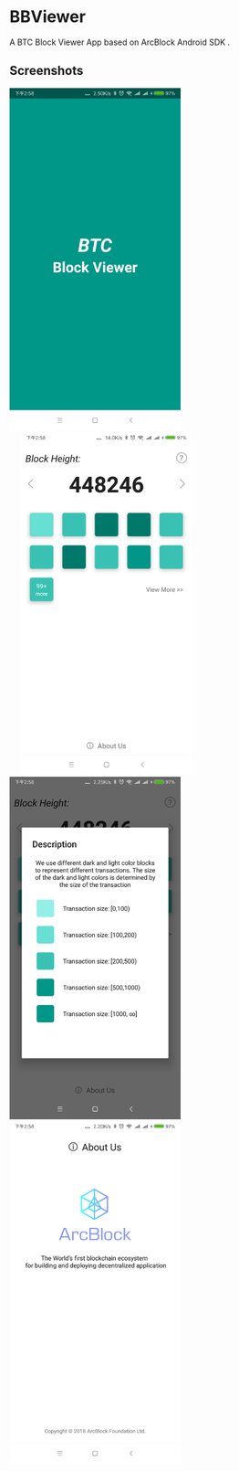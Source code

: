 # BBViewer

A BTC Block Viewer App based on ArcBlock Android SDK .

## Screenshots

<div align=left>
	<kbd>
		<img width="300" src="https://github.com/NateRobinson/BBViewer/blob/master/pics/1.png?raw=true"/>
	</kbd>
	<kbd>
		<img style="margin-left:20px;" width="300" src="https://github.com/NateRobinson/BBViewer/blob/master/pics/2.png?raw=true"/>
	</kbd>
</div>
<div align=left>
	<kbd>
		<img width="300" src="https://github.com/NateRobinson/BBViewer/blob/master/pics/3.png?raw=true"/>
	</kbd>
	<kbd>	
		<img width="300" src="https://github.com/NateRobinson/BBViewer/blob/master/pics/4.png?raw=true"/>
	</kbd>
</div>


